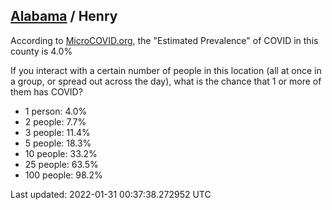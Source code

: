 
## [Alabama](/united-states/alabama) / Henry

According to [MicroCOVID.org](http://microcovid.org),
the "Estimated Prevalence" of COVID in this county is 4.0%

If you interact with a certain number of people in this location
(all at once in a group, or spread out across the day), what is the chance that
1 or more of them has COVID?

- 1 person: 4.0%
- 2 people: 7.7%
- 3 people: 11.4%
- 5 people: 18.3%
- 10 people: 33.2%
- 25 people: 63.5%
- 100 people: 98.2%

Last updated: 2022-01-31 00:37:38.272952 UTC
